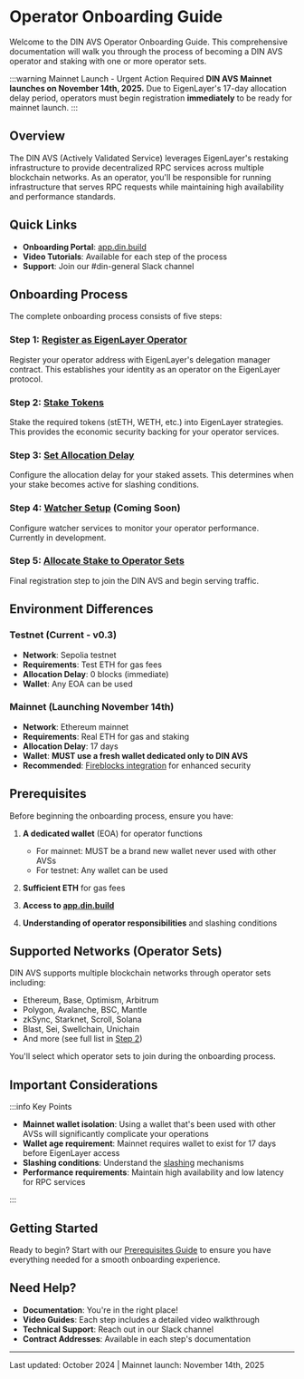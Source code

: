 # Operator Onboarding Guide

Welcome to the DIN AVS Operator Onboarding Guide. This comprehensive documentation will walk you through the process of becoming a DIN AVS operator and staking with one or more operator sets.

:::warning Mainnet Launch - Urgent Action Required
**DIN AVS Mainnet launches on November 14th, 2025.** Due to EigenLayer's 17-day allocation delay period, operators must begin registration **immediately** to be ready for mainnet launch.
:::

## Overview

The DIN AVS (Actively Validated Service) leverages EigenLayer's restaking infrastructure to provide decentralized RPC services across multiple blockchain networks.
As an operator, you'll be responsible for running infrastructure that serves RPC requests while maintaining high availability and performance standards.

## Quick Links

- **Onboarding Portal**: [app.din.build](https://app.din.build)
- **Video Tutorials**: Available for each step of the process
- **Support**: Join our #din-general Slack channel

## Onboarding Process

The complete onboarding process consists of five steps:

### Step 1: [Register as EigenLayer Operator](./step-1-register-operator.md)

Register your operator address with EigenLayer's delegation manager contract. This establishes your identity as an operator on the EigenLayer protocol.

### Step 2: [Stake Tokens](./step-2-stake-tokens.md)

Stake the required tokens (stETH, WETH, etc.) into EigenLayer strategies. This provides the economic security backing for your operator services.

### Step 3: [Set Allocation Delay](./step-3-allocation-delay.md)

Configure the allocation delay for your staked assets. This determines when your stake becomes active for slashing conditions.

### Step 4: [Watcher Setup](./step-4-watchers.md) (Coming Soon)

Configure watcher services to monitor your operator performance. Currently in development.

### Step 5: [Allocate Stake to Operator Sets](./step-5-opt-in-avs.md)

Final registration step to join the DIN AVS and begin serving traffic.

## Environment Differences

### Testnet (Current - v0.3)

- **Network**: Sepolia testnet
- **Requirements**: Test ETH for gas fees
- **Allocation Delay**: 0 blocks (immediate)
- **Wallet**: Any EOA can be used

### Mainnet (Launching November 14th)

- **Network**: Ethereum mainnet
- **Requirements**: Real ETH for gas and staking
- **Allocation Delay**: 17 days
- **Wallet**: **MUST use a fresh wallet dedicated only to DIN AVS**
- **Recommended**: [Fireblocks integration](https://docs.eigencloud.xyz/products/eigenlayer/operators/howto/registeroperators/register-operator-with-fireblocks) for enhanced security

## Prerequisites

Before beginning the onboarding process, ensure you have:

1. **A dedicated wallet** (EOA) for operator functions
   - For mainnet: MUST be a brand new wallet never used with other AVSs
   - For testnet: Any wallet can be used

2. **Sufficient ETH** for gas fees

3. **Access to [app.din.build](https://app.din.build)**

4. **Understanding of operator responsibilities** and slashing conditions

## Supported Networks (Operator Sets)

DIN AVS supports multiple blockchain networks through operator sets including:

- Ethereum, Base, Optimism, Arbitrum
- Polygon, Avalanche, BSC, Mantle
- zkSync, Starknet, Scroll, Solana
- Blast, Sei, Swellchain, Unichain
- And more (see full list in [Step 2](./step-2-stake-tokens.md))

You'll select which operator sets to join during the onboarding process.

## Important Considerations

:::info Key Points

- **Mainnet wallet isolation**: Using a wallet that's been used with other AVSs will significantly complicate your operations
- **Wallet age requirement**: Mainnet requires wallet to exist for 17 days before EigenLayer access
- **Slashing conditions**: Understand the [slashing](../slashing-and-rewards.md) mechanisms
- **Performance requirements**: Maintain high availability and low latency for RPC services

:::

## Getting Started

Ready to begin? Start with our [Prerequisites Guide](./prerequisites.md) to ensure you have everything needed for a smooth onboarding experience.

## Need Help?

- **Documentation**: You're in the right place!
- **Video Guides**: Each step includes a detailed video walkthrough
- **Technical Support**: Reach out in our Slack channel
- **Contract Addresses**: Available in each step's documentation

---

Last updated: October 2024 | Mainnet launch: November 14th, 2025

